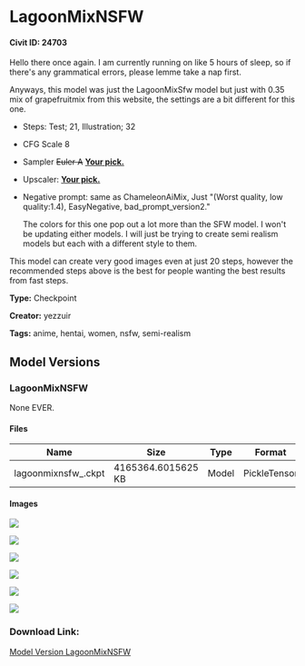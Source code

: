 # LagoonMixNSFW

#### Civit ID: 24703

<p>Hello there once again. I am currently running on like 5 hours of sleep, so if there's any grammatical errors, please lemme take a nap first. </p><p></p><p>Anyways, this model was just the LagoonMixSfw model but just with 0.35 mix of grapefruitmix from this website, the settings are a bit different for this one. </p><ul><li><p>Steps: Test; 21, Illustration; 32</p></li><li><p>CFG Scale 8</p></li><li><p>Sampler <s>Euler A</s> <strong><u>Your pick.</u></strong></p></li><li><p>Upscaler: <strong><u>Your pick.</u></strong></p></li><li><p>Negative prompt: same as ChameleonAiMix, Just "(Worst quality, low quality:1.4), EasyNegative, bad_prompt_version2." </p><p></p><p>The colors for this one pop out a lot more than the SFW model. I won't be updating either models. I will just be trying to create semi realism models but each with a different style to them.</p></li></ul><p></p><p>This model can create very good images even at just 20 steps, however the recommended steps above is the best for people wanting the best results from fast steps. </p>

**Type:** Checkpoint

**Creator:** yezzuir

**Tags:** anime, hentai, women, nsfw, semi-realism

## Model Versions

### LagoonMixNSFW

<p>None EVER.</p>

#### Files

| Name | Size | Type | Format | Download Url | AutoV1 | AutoV2 | SHA256 | CRC32 | BLAKE3 |
| --- | --- | --- | --- | --- | --- | --- | --- | --- | --- |
| lagoonmixnsfw_.ckpt | 4165364.6015625 KB | Model | PickleTensor | https://civitai.com/api/download/models/29552 | D229706E | 493D6A066B | 493D6A066B3819FB1D8D1AB2F6B2306285428CEDB855D9CF513F8C2A9785806B | 4268F2AF | A8D0DBD0C5739F9E6BC21D5C6FCF36A5BDC5F676BBF256154372937D1D9CF7FA |

#### Images

<p><img src="https://image.civitai.com/xG1nkqKTMzGDvpLrqFT7WA/db8b82a0-33c5-4385-9315-71ea2cdb1000/width=450/334264.jpeg" /></p>

<p><img src="https://image.civitai.com/xG1nkqKTMzGDvpLrqFT7WA/db56840d-fd73-41f7-9ee3-93f9a153ba00/width=450/334269.jpeg" /></p>

<p><img src="https://image.civitai.com/xG1nkqKTMzGDvpLrqFT7WA/f7067a8e-19ba-4ebe-994b-e280ef77ea00/width=450/334268.jpeg" /></p>

<p><img src="https://image.civitai.com/xG1nkqKTMzGDvpLrqFT7WA/0100c7f0-a304-484d-a40a-bfb3036e4500/width=450/334267.jpeg" /></p>

<p><img src="https://image.civitai.com/xG1nkqKTMzGDvpLrqFT7WA/bd851990-f2bc-4596-4a3c-ad7d0ebf0100/width=450/334266.jpeg" /></p>

<p><img src="https://image.civitai.com/xG1nkqKTMzGDvpLrqFT7WA/cdba80cf-e999-4a97-e68d-7c06ab5e0700/width=450/334265.jpeg" /></p>

### Download Link:

[Model Version LagoonMixNSFW](https://civitai.com/api/download/models/29552)

